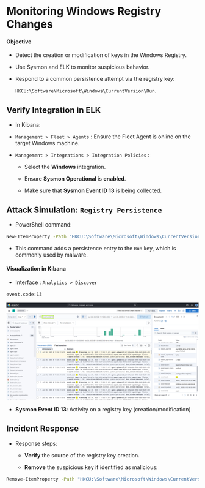 # Monitoring Windows Registry Changes

#### Objective

- Detect the creation or modification of keys in the Windows Registry.

- Use Sysmon and ELK to monitor suspicious behavior.

- Respond to a common persistence attempt via the registry key:

  `HKCU:\Software\Microsoft\Windows\CurrentVersion\Run`.

## Verify Integration in ELK

- In Kibana:

- `Management > Fleet > Agents` : Ensure the Fleet Agent is online on the target Windows machine.

- `Management > Integrations > Integration Policies` :

  - Select the **Windows** integration.

  - Ensure **Sysmon Operational** is **enabled**.

  - Make sure that **Sysmon Event ID 13** is being collected.

## Attack Simulation: `Registry Persistence`

- PowerShell command:

```sh
New-ItemProperty -Path "HKCU:\Software\Microsoft\Windows\CurrentVersion\Run" -Name "MalwareTest1" -Value "C:\malwaretest1.exe"
```

- This command adds a persistence entry to the `Run` key, which is commonly used by malware.

#### Visualization in Kibana

- Interface : `Analytics > Discover`

```sh
event.code:13
```

![ELK](/Elastic_Stack_Windows/assets/04.png)

- **Sysmon Event ID 13**: Activity on a registry key (creation/modification)

## Incident Response

- Response steps:

  - **Verify** the source of the registry key creation.

  - **Remove** the suspicious key if identified as malicious:

```sh
Remove-ItemProperty -Path "HKCU:\Software\Microsoft\Windows\CurrentVersion\Run" -Name "MalwareTest1"
```
